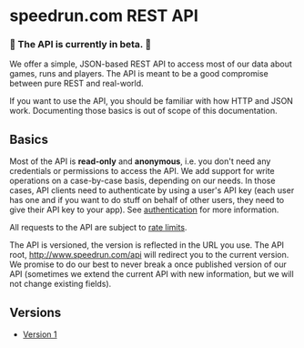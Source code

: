 # speedrun.com REST API

### :construction: The API is currently in beta. :construction:

We offer a simple, JSON-based REST API to access most of our data about games, runs and players. The
API is meant to be a good compromise between pure REST and real-world.

If you want to use the API, you should be familiar with how HTTP and JSON work. Documenting those
basics is out of scope of this documentation.

## Basics

Most of the API is **read-only** and **anonymous**, i.e. you don't need any credentials or
permissions to access the API. We add support for write operations on a case-by-case basis,
depending on our needs. In those cases, API clients need to authenticate by using a user's API key
(each user has one and if you want to do stuff on behalf of other users, they need to give their
API key to your app). See [authentication](authentication.md) for more information.

All requests to the API are subject to [rate limits](throttling.md).

The API is versioned, the version is reflected in the URL you use. The API root,
http://www.speedrun.com/api will redirect you to the current version. We promise to do our best to
never break a once published version of our API (sometimes we extend the current API with new
information, but we will not change existing fields).

## Versions

* [Version 1](https://github.com/speedruncom/api/tree/master/version1)
